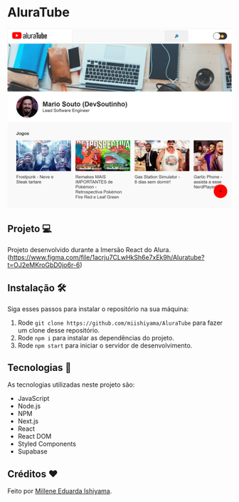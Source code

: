 # AluraTube
![preview](./preview/AluraTube.png)

## Projeto 💻
Projeto desenvolvido durante a Imersão React do Alura. <br>
(https://www.figma.com/file/1acrju7CLwHkSh6e7xEk9h/Aluratube?t=OJ2eMKroGbD0jo6r-6)

## Instalação 🛠
Siga esses passos para instalar o repositório na sua máquina:
1. Rode `git clone https://github.com/miishiyama/AluraTube` para fazer um clone desse repositório.
2. Rode `npm i` para instalar as dependências do projeto.
3. Rode `npm start` para iniciar o servidor de desenvolvimento.

## Tecnologias 🚀
As tecnologias utilizadas neste projeto são:
- JavaScript
- Node.js
- NPM
- Next.js
- React
- React DOM
- Styled Components
- Supabase

## Créditos ❤️
Feito por [Millene Eduarda Ishiyama](https://github.com/miishiyama/).
